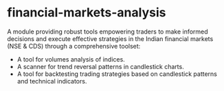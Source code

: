 # financial-markets-analysis

A module providing robust tools empowering traders to make informed decisions and execute effective strategies in the Indian financial markets (NSE & CDS) through a comprehensive toolset:
* A tool for volumes analysis of indices.
* A scanner for trend reversal patterns in candlestick charts.
* A tool for backtesting trading strategies based on candlestick patterns and technical indicators.
